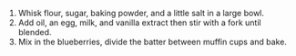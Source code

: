 1. Whisk flour, sugar, baking powder, and a little salt in a large bowl.
2. Add oil, an egg, milk, and vanilla extract then stir with a fork until blended.
3. Mix in the blueberries, divide the batter between muffin cups and bake.